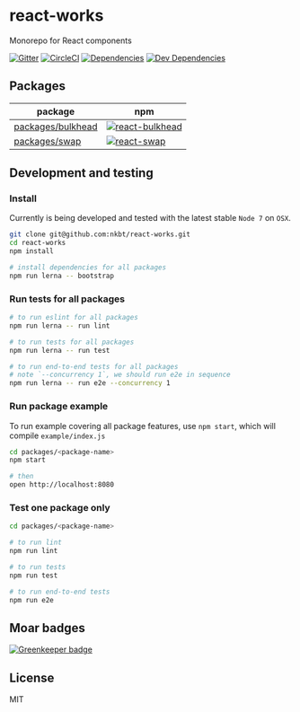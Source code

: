 # react-works 

Monorepo for React components

[![Gitter](https://img.shields.io/gitter/room/nkbt/help.svg?style=flat-square)](https://gitter.im/nkbt/help)
[![CircleCI](https://img.shields.io/circleci/project/nkbt/react-works/master.svg?style=flat-square)](https://circleci.com/gh/nkbt/react-works/tree/master)
[![Dependencies](https://img.shields.io/david/nkbt/react-works.svg?style=flat-square)](https://david-dm.org/nkbt/react-works)
[![Dev Dependencies](https://img.shields.io/david/dev/nkbt/react-works.svg?style=flat-square)](https://david-dm.org/nkbt/react-works#info=devDependencies)



## Packages

|package|npm|
|---|---|
|[packages/bulkhead](./packages/bulkhead)|[![react-bulkhead](https://img.shields.io/npm/v/react-bulkhead.svg?style=flat-square&label=react-bulkhead)](https://www.npmjs.com/package/react-swap)|
|[packages/swap](./packages/swap)|[![react-swap](https://img.shields.io/npm/v/react-swap.svg?style=flat-square&label=react-swap)](https://www.npmjs.com/package/react-swap)|



## Development and testing

### Install

Currently is being developed and tested with the latest stable `Node 7` on `OSX`.

```sh
git clone git@github.com:nkbt/react-works.git
cd react-works
npm install

# install dependencies for all packages
npm run lerna -- bootstrap
```

### Run tests for all packages

```bash
# to run eslint for all packages
npm run lerna -- run lint

# to run tests for all packages
npm run lerna -- run test

# to run end-to-end tests for all packages
# note `--concurrency 1`, we should run e2e in sequence
npm run lerna -- run e2e --concurrency 1
```

### Run package example

To run example covering all package features, use `npm start`, which will compile `example/index.js`

```sh
cd packages/<package-name>
npm start

# then
open http://localhost:8080
```

### Test one package only

```sh
cd packages/<package-name>

# to run lint
npm run lint

# to run tests
npm run test

# to run end-to-end tests
npm run e2e
```


## Moar badges

[![Greenkeeper badge](https://badges.greenkeeper.io/nkbt/react-works.svg)](https://greenkeeper.io/)


## License

MIT
